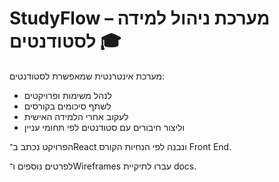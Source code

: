 # StudyFlow – מערכת ניהול למידה לסטודנטים 🎓

מערכת אינטרנטית שמאפשרת לסטודנטים:
- לנהל משימות ופרויקטים
- לשתף סיכומים בקורסים
- לעקוב אחרי הלמידה האישית
- וליצור חיבורים עם סטודנטים לפי תחומי עניין

הפרויקט נכתב ב־React ונבנה לפי הנחיות הקורס Front End.

לפרטים נוספים ו־Wireframes עברו לתיקיית docs.
